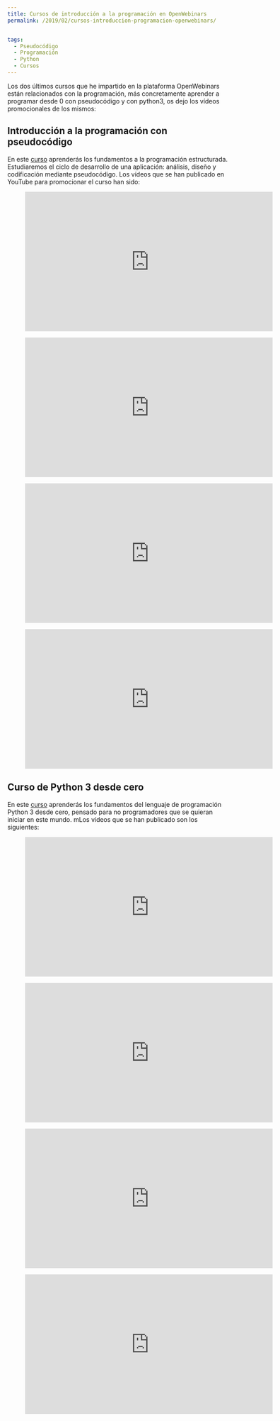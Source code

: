 ```yaml
---
title: Cursos de introducción a la programación en OpenWebinars
permalink: /2019/02/cursos-introduccion-programacion-openwebinars/


tags:
  - Pseudocódigo
  - Programación
  - Python
  - Cursos
---
```

Los dos últimos cursos que he impartido en la plataforma OpenWebinars están relacionados con la programación, más concretamente aprender a programar desde 0 con pseudocódigo y con python3, os dejo los vídeos promocionales de los mismos:

## Introducción a la programación con pseudocódigo

En este [curso](https://openwebinars.net/cursos/introduccion-programacion/) aprenderás los fundamentos a la programación estructurada. Estudiaremos el ciclo de desarrollo de una aplicación: análisis, diseño y codificación mediante pseudocódigo. Los vídeos que se han publicado en YouTube para promocionar el curso han sido:


<div id="gallery">
<figure class="half">
  <iframe width="560" height="315" src="https://www.youtube.com/embed/zhn_OPzwJlk" frameborder="0" allow="autoplay; encrypted-media" allowfullscreen></iframe>
</figure>
<figure class="half">  
  <iframe width="560" height="315" src="https://www.youtube.com/embed/M_4O5F5M6sk" frameborder="0" allow="autoplay; encrypted-media" allowfullscreen></iframe>
</figure>
<figure class="half">
  <iframe width="560" height="315" src="https://www.youtube.com/embed/xG5s96k2QsE" frameborder="0" allow="autoplay; encrypted-media" allowfullscreen></iframe>
</figure>
<figure class="half">  
  <iframe width="560" height="315" src="https://www.youtube.com/embed/9Y4V4vJFGZk" frameborder="0" allow="autoplay; encrypted-media" allowfullscreen></iframe>
</figure>
</div>


## Curso de Python 3 desde cero

En este [curso](https://openwebinars.net/cursos/python-desde-cero/) aprenderás los fundamentos del lenguaje de programación Python 3 desde cero, pensado para no programadores que se quieran iniciar en este mundo. mLos vídeos que se han publicado son los siguientes:

<div id="gallery">
<figure class="half">
  <iframe width="560" height="315" src="https://www.youtube.com/embed/0bacPSKj0q4" frameborder="0" allow="autoplay; encrypted-media" allowfullscreen></iframe>
</figure>
<figure class="half">  
  <iframe width="560" height="315" src="https://www.youtube.com/embed/0SFxScoVFeM" frameborder="0" allow="autoplay; encrypted-media" allowfullscreen></iframe>
</figure>
<figure class="half">
  <iframe width="560" height="315" src="https://www.youtube.com/embed/h2J6-03MsnQ" frameborder="0" allow="autoplay; encrypted-media" allowfullscreen></iframe>
</figure>
<figure class="half">  
  <iframe width="560" height="315" src="https://www.youtube.com/embed/2Ilq_J_R9qU" frameborder="0" allow="autoplay; encrypted-media" allowfullscreen></iframe>
</figure>
</div>
